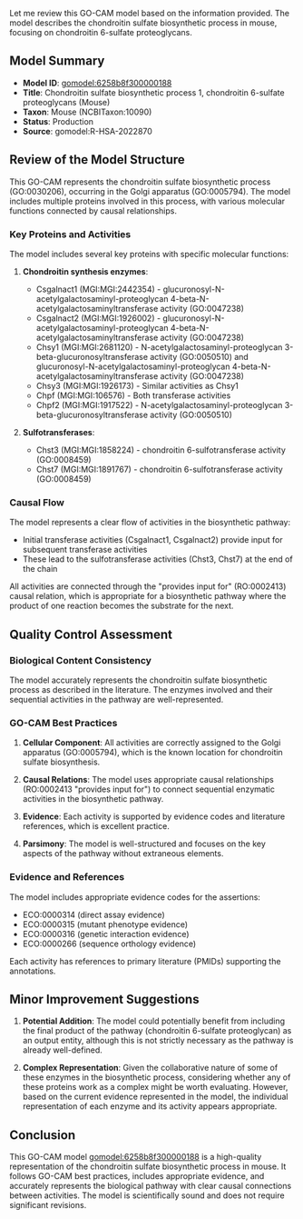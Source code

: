 Let me review this GO-CAM model based on the information provided. The model describes the chondroitin sulfate biosynthetic process in mouse, focusing on chondroitin 6-sulfate proteoglycans.

## Model Summary
- **Model ID**: [gomodel:6258b8f300000188](https://bioregistry.io/go.model:6258b8f300000188)
- **Title**: Chondroitin sulfate biosynthetic process 1, chondroitin 6-sulfate proteoglycans (Mouse)
- **Taxon**: Mouse (NCBITaxon:10090)
- **Status**: Production
- **Source**: gomodel:R-HSA-2022870

## Review of the Model Structure

This GO-CAM represents the chondroitin sulfate biosynthetic process (GO:0030206), occurring in the Golgi apparatus (GO:0005794). The model includes multiple proteins involved in this process, with various molecular functions connected by causal relationships.

### Key Proteins and Activities

The model includes several key proteins with specific molecular functions:

1. **Chondroitin synthesis enzymes**:
   - Csgalnact1 (MGI:MGI:2442354) - glucuronosyl-N-acetylgalactosaminyl-proteoglycan 4-beta-N-acetylgalactosaminyltransferase activity (GO:0047238)
   - Csgalnact2 (MGI:MGI:1926002) - glucuronosyl-N-acetylgalactosaminyl-proteoglycan 4-beta-N-acetylgalactosaminyltransferase activity (GO:0047238)
   - Chsy1 (MGI:MGI:2681120) - N-acetylgalactosaminyl-proteoglycan 3-beta-glucuronosyltransferase activity (GO:0050510) and glucuronosyl-N-acetylgalactosaminyl-proteoglycan 4-beta-N-acetylgalactosaminyltransferase activity (GO:0047238)
   - Chsy3 (MGI:MGI:1926173) - Similar activities as Chsy1
   - Chpf (MGI:MGI:106576) - Both transferase activities
   - Chpf2 (MGI:MGI:1917522) - N-acetylgalactosaminyl-proteoglycan 3-beta-glucuronosyltransferase activity (GO:0050510)

2. **Sulfotransferases**:
   - Chst3 (MGI:MGI:1858224) - chondroitin 6-sulfotransferase activity (GO:0008459)
   - Chst7 (MGI:MGI:1891767) - chondroitin 6-sulfotransferase activity (GO:0008459)

### Causal Flow

The model represents a clear flow of activities in the biosynthetic pathway:
- Initial transferase activities (Csgalnact1, Csgalnact2) provide input for subsequent transferase activities
- These lead to the sulfotransferase activities (Chst3, Chst7) at the end of the chain

All activities are connected through the "provides input for" (RO:0002413) causal relation, which is appropriate for a biosynthetic pathway where the product of one reaction becomes the substrate for the next.

## Quality Control Assessment

### Biological Content Consistency
The model accurately represents the chondroitin sulfate biosynthetic process as described in the literature. The enzymes involved and their sequential activities in the pathway are well-represented.

### GO-CAM Best Practices
1. **Cellular Component**: All activities are correctly assigned to the Golgi apparatus (GO:0005794), which is the known location for chondroitin sulfate biosynthesis.
   
2. **Causal Relations**: The model uses appropriate causal relationships (RO:0002413 "provides input for") to connect sequential enzymatic activities in the biosynthetic pathway.

3. **Evidence**: Each activity is supported by evidence codes and literature references, which is excellent practice.

4. **Parsimony**: The model is well-structured and focuses on the key aspects of the pathway without extraneous elements.

### Evidence and References
The model includes appropriate evidence codes for the assertions:
- ECO:0000314 (direct assay evidence)
- ECO:0000315 (mutant phenotype evidence)
- ECO:0000316 (genetic interaction evidence)
- ECO:0000266 (sequence orthology evidence)

Each activity has references to primary literature (PMIDs) supporting the annotations.

## Minor Improvement Suggestions

1. **Potential Addition**: The model could potentially benefit from including the final product of the pathway (chondroitin 6-sulfate proteoglycan) as an output entity, although this is not strictly necessary as the pathway is already well-defined.

2. **Complex Representation**: Given the collaborative nature of some of these enzymes in the biosynthetic process, considering whether any of these proteins work as a complex might be worth evaluating. However, based on the current evidence represented in the model, the individual representation of each enzyme and its activity appears appropriate.

## Conclusion

This GO-CAM model [gomodel:6258b8f300000188](https://bioregistry.io/go.model:6258b8f300000188) is a high-quality representation of the chondroitin sulfate biosynthetic process in mouse. It follows GO-CAM best practices, includes appropriate evidence, and accurately represents the biological pathway with clear causal connections between activities. The model is scientifically sound and does not require significant revisions.